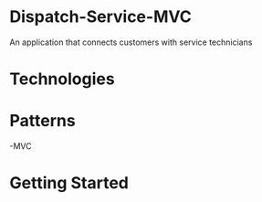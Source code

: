 # Dispatch-Service-MVC
An application that connects customers with service technicians

# Technologies

# Patterns
-MVC

# Getting Started

